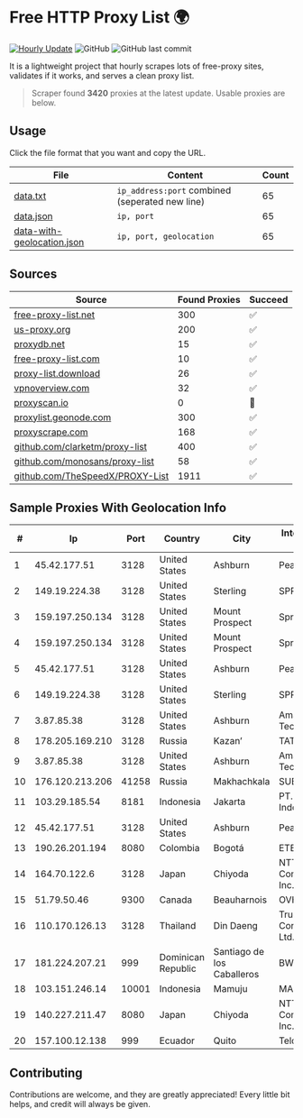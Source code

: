 
# Free HTTP Proxy List 🌍

[![Hourly Update](https://github.com/mertguvencli/http-proxy-list/actions/workflows/main.yml/badge.svg?branch=main)](https://github.com/mertguvencli/http-proxy-list/actions/workflows/main.yml)
![GitHub](https://img.shields.io/github/license/mertguvencli/http-proxy-list)
![GitHub last commit](https://img.shields.io/github/last-commit/mertguvencli/http-proxy-list)

It is a lightweight project that hourly scrapes lots of free-proxy sites, validates if it works, and serves a clean proxy list.


> Scraper found **3420** proxies at the latest update. Usable proxies are below.

## Usage

Click the file format that you want and copy the URL.


|File|Content|Count|
|----|-------|-----|
|[data.txt](https://raw.githubusercontent.com/mertguvencli/http-proxy-list/main/proxy-list/data.txt)|`ip_address:port` combined (seperated new line)|65|
|[data.json](https://raw.githubusercontent.com/mertguvencli/http-proxy-list/main/proxy-list/data.json)|`ip, port`|65|
|[data-with-geolocation.json](https://raw.githubusercontent.com/mertguvencli/http-proxy-list/main/proxy-list/data-with-geolocation.json)|`ip, port, geolocation`|65|

## Sources

|Source|Found Proxies|Succeed|
|------|-------------|-------|
|[free-proxy-list.net](https://free-proxy-list.net)|300|✅|
|[us-proxy.org](https://www.us-proxy.org)|200|✅|
|[proxydb.net](http://proxydb.net)|15|✅|
|[free-proxy-list.com](https://free-proxy-list.com/?page=&port=&type%5B%5D=http&type%5B%5D=https&up_time=0&search=Search)|10|✅|
|[proxy-list.download](https://www.proxy-list.download/HTTP)|26|✅|
|[vpnoverview.com](https://vpnoverview.com/privacy/anonymous-browsing/free-proxy-servers)|32|✅|
|[proxyscan.io](https://www.proxyscan.io)|0|🚫|
|[proxylist.geonode.com](https://proxylist.geonode.com/api/proxy-list?limit=300&page=1&sort_by=lastChecked&sort_type=desc&protocols=http,https)|300|✅|
|[proxyscrape.com](https://api.proxyscrape.com/v2/?request=displayproxies&protocol=http&timeout=10000&country=all&ssl=all&anonymity=all)|168|✅|
|[github.com/clarketm/proxy-list](https://raw.githubusercontent.com/clarketm/proxy-list/master/proxy-list-raw.txt)|400|✅|
|[github.com/monosans/proxy-list](https://raw.githubusercontent.com/monosans/proxy-list/main/proxies/http.txt)|58|✅|
|[github.com/TheSpeedX/PROXY-List](https://raw.githubusercontent.com/TheSpeedX/PROXY-List/master/http.txt)|1911|✅|


## Sample Proxies With Geolocation Info

|#|Ip|Port|Country|City|Internet Service Provider|
|-|--|----|-------|----|-------------------------|
|1|45.42.177.51|3128|United States|Ashburn|PeaceWeb|
|2|149.19.224.38|3128|United States|Sterling|SPRINT|
|3|159.197.250.134|3128|United States|Mount Prospect|Sprint|
|4|159.197.250.134|3128|United States|Mount Prospect|Sprint|
|5|45.42.177.51|3128|United States|Ashburn|PeaceWeb|
|6|149.19.224.38|3128|United States|Sterling|SPRINT|
|7|3.87.85.38|3128|United States|Ashburn|Amazon Technologies Inc.|
|8|178.205.169.210|3128|Russia|Kazan’|TATTELECOM|
|9|3.87.85.38|3128|United States|Ashburn|Amazon Technologies Inc.|
|10|176.120.213.206|41258|Russia|Makhachkala|SUBNET05|
|11|103.29.185.54|8181|Indonesia|Jakarta|PT. Pascal Indonesia|
|12|45.42.177.51|3128|United States|Ashburn|PeaceWeb|
|13|190.26.201.194|8080|Colombia|Bogotá|ETB - Colombia|
|14|164.70.122.6|3128|Japan|Chiyoda|NTT PC Communications, Inc.|
|15|51.79.50.46|9300|Canada|Beauharnois|OVH SAS|
|16|110.170.126.13|3128|Thailand|Din Daeng|True Internet Corporation CO. Ltd.|
|17|181.224.207.21|999|Dominican Republic|Santiago de los Caballeros|BW TELECOM|
|18|103.151.246.14|10001|Indonesia|Mamuju|MANAKARRANET|
|19|140.227.211.47|8080|Japan|Chiyoda|NTT PC Communications, Inc.|
|20|157.100.12.138|999|Ecuador|Quito|Telconet S.A|



## Contributing

Contributions are welcome, and they are greatly appreciated! Every
little bit helps, and credit will always be given.

